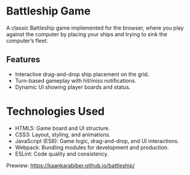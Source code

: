 # Battleship Game

A classic Battleship game implemented for the browser, where you play against the computer by placing your ships and trying to sink the computer’s fleet.

## Features

- Interactive drag-and-drop ship placement on the grid.
- Turn-based gameplay with hit/miss notifications.
- Dynamic UI showing player boards and status.

# Technologies Used

- HTML5: Game board and UI structure.
- CSS3: Layout, styling, and animations.
- JavaScript (ES6): Game logic, drag-and-drop, and UI interactions.
- Webpack: Bundling modules for development and production.
- ESLint: Code quality and consistency.

Prewiew: https://kaankarabiber.github.io/battleship/
